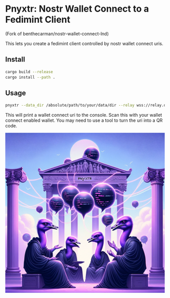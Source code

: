 # Pnyxtr: Nostr Wallet Connect to a Fedimint Client

(Fork of benthecarman/nostr-wallet-connect-lnd)

This lets you create a fedimint client controlled by nostr wallet connect uris.

## Install

```bash
cargo build --release
cargo install --path .
```

## Usage

```bash
pnyxtr --data_dir /absolute/path/to/your/data/dir --relay wss://relay.damus.io
```

This will print a wallet connect uri to the console. Scan this with your wallet connect enabled wallet.
You may need to use a tool to turn the uri into a QR code.

![Pnyxtr](assets/image.png)
